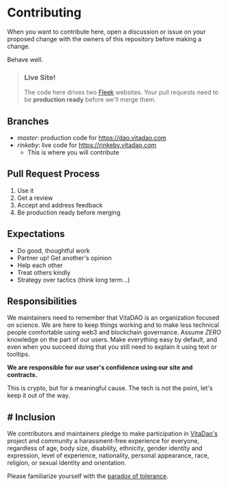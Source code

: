 # Contributing

When you want to contribute here, open a discussion or issue on your proposed change with the owners of this repository before making a change. 

Behave well. 

>### **Live Site!**
>The code here drives two [Fleek](https://app.fleek.co/) websites. Your pull requests need to be **production ready** before we'll merge them.

## Branches

* *master*: production code for https://dao.vitadao.com
* *rinkeby*: live code for https://rinkeby.vitadao.com
    * This is where you will contribute

## Pull Request Process

1. Use it
2. Get a review
3. Accept and address feedback
4. Be production ready before merging

 

## Expectations

* Do good, thoughtful work
* Partner up! Get another's opinion
* Help each other 
* Treat others kindly
* Strategy over tactics (think long term...)

## Responsibilities

We maintainers need to remember that VitaDAO is an organization focused on science. We are here to keep things working and to make less technical people comfortable using web3 and blockchain governance. Assume *ZERO* knowledge on the part of our users. Make everything easy by default, and even when you succeed doing that you still need to explain it using text or tooltips. 

**We are responsible for our user's confidence using our site and contracts.**

This is crypto, but for a meaningful cause. The tech is not the point, let's keep it out of the way.

## # Inclusion 

We contributors and maintainers pledge to make participation in [VitaDao's](https://vitadao.com) project and community a harassment-free experience for everyone, regardless of age, body size, disability, ethnicity, gender identity and expression, level of experience, nationality, personal appearance, race, religion, or sexual identity and orientation.

Please familiarize yourself with the [paradox of tolerance](https://en.wikipedia.org/wiki/Paradox_of_tolerance).